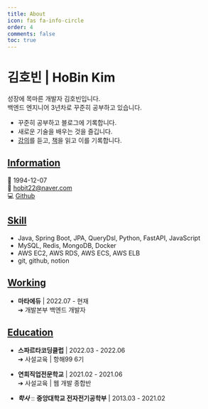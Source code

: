 ```yaml
---
title: About
icon: fas fa-info-circle
order: 4
comments: false
toc: true
---
```


# **김호빈  |  HoBin Kim**

성장에 목마른 개발자 김호빈입니다.  
백엔드 엔지니어 3년차로 꾸준히 공부하고 있습니다.

- 꾸준히 공부하고 블로그에 기록합니다.
- 새로운 기술을 배우는 것을 즐깁니다.
- [강의](https://hobit22.notion.site/84c9e087411c47d8b33041fda1a17d84?pvs=4)를 듣고, [책](https://hobit22.notion.site/11f213a486ad809b8a85ed9d3af974fb?pvs=4)을 읽고 이를 기록합니다.



## <u>Information</u>
👶 1994-12-07   
📧 hobit22@naver.com  
💻 [Github](https://github.com/hobit22)

## <u>Skill</u>
- Java, Spring Boot, JPA, QueryDsl, Python, FastAPI, JavaScript
- MySQL, Redis, MongoDB, Docker
- AWS EC2, AWS RDS, AWS ECS, AWS ELB
- git, github, notion

## <u>Working</u>
- **마타에듀** | 2022.07 - 현재        
  ➔ 개발본부 백엔드 개발자     

## <u>Education</u>
- **스파르타코딩클럽**
 | 2022.03 - 2022.06  
  ➔ 사설교육 | 항해99 6기

- **연희직업전문학교**
 | 2021.02 - 2021.06  
  ➔ 사설교육 | 웹 개발 종합반
   
- **_학사_** :: **중앙대학교 전자전기공학부**
 | 2013.03 - 2021.02    
